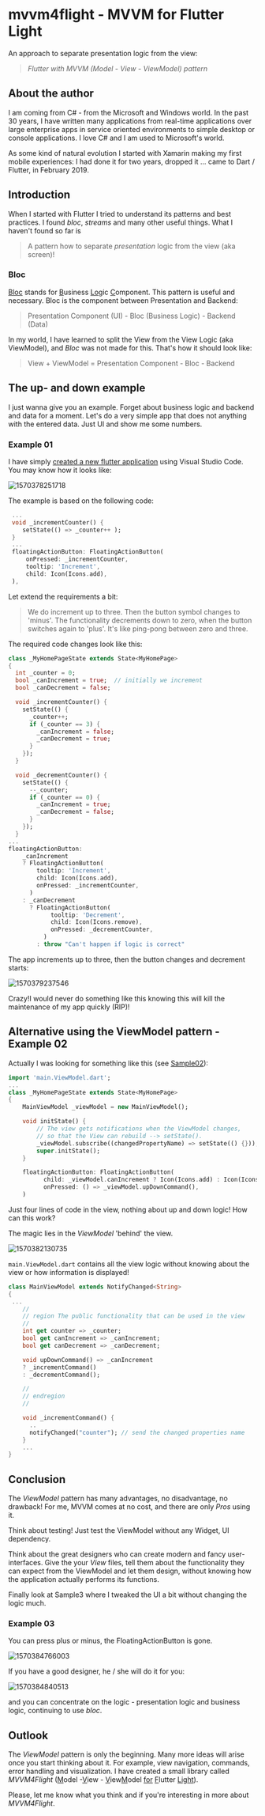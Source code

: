 # mvvm4flight - MVVM for Flutter Light

An approach to separate presentation logic from the view: 

> *Flutter with MVVM (Model - View - ViewModel) pattern*

## About the author

I am coming from C# - from the Microsoft and Windows world. In the past 30 years, I have written many applications from real-time applications over large enterprise apps in service oriented environments to simple desktop or console applications. I love C# and I am used to Microsoft's world. 

As some kind of natural evolution I started with Xamarin making my first mobile experiences: I had done it for two years, dropped it ... came to Dart / Flutter, in February 2019.

## Introduction

When I started with Flutter I tried to understand its patterns and best practices. I found *bloc*, *streams* and many other useful things. What I haven't found so far is 

> A pattern how to separate *presentation* logic from the view (aka screen)!

### Bloc 

[Bloc](https://felangel.github.io/bloc/#/architecture) stands for <u>B</u>usiness <u>Lo</u>gic <u>C</u>omponent. This pattern is useful and necessary. Bloc is the component between Presentation and Backend:

> Presentation Component (UI) - Bloc (Business Logic) - Backend (Data)

In my world, I have learned to split the View from the View Logic (aka ViewModel), and *Bloc* was not made for this. That's how it should look like:

> View + ViewModel = Presentation Component 	- Bloc - Backend

## The up- and down example

I just wanna give you an example. Forget about business logic and backend and data for a moment. Let's do a very simple app that does not anything with the entered data. Just UI and show me some numbers.

### Example 01

I have simply [created a new flutter application](https://github.com/SchmidteServices/mvvm4flight/tree/master/src/upDown01) using Visual Studio Code. You may know how it looks like:

![1570378251718](README.assets/1570378251718.png)

The example is based on the following code:

```dart
 ...
 void _incrementCounter() {
    setState(() => _counter++ );
 }
 ...
 floatingActionButton: FloatingActionButton(
     onPressed: _incrementCounter,
     tooltip: 'Increment',
     child: Icon(Icons.add),       
 ),
```

Let extend the requirements a bit: 

> We do increment up to three. Then the button symbol changes to 'minus'. The functionality decrements down to zero, when the button switches again to 'plus'. It's like ping-pong between zero and three.

The required code changes look like this:

```dart
class _MyHomePageState extends State<MyHomePage> 
{
  int _counter = 0;
  bool _canIncrement = true;  // initially we increment
  bool _canDecrement = false;

  void _incrementCounter() {
    setState(() {
      _counter++;
      if (_counter == 3) {
        _canIncrement = false;
        _canDecrement = true;
      }
    });
  }

  void _decrementCounter() {
    setState(() {
      --_counter;
      if (_counter == 0) {
        _canIncrement = true;
        _canDecrement = false;
      }
    });
  }
...
floatingActionButton: 
	_canIncrement
    ? FloatingActionButton(
        tooltip: 'Increment',
        child: Icon(Icons.add),
        onPressed: _incrementCounter,
      )
    : _canDecrement
      ? FloatingActionButton(
            tooltip: 'Decrement',
            child: Icon(Icons.remove),
            onPressed: _decrementCounter,
          )
        : throw "Can't happen if logic is correct"
```

The app increments up to three, then the button changes and decrement starts:

![1570379237546](README.assets/1570379237546.png)

Crazy!I would never do something like this knowing this will kill the maintenance of my app quickly (RIP)!

## Alternative using the ViewModel pattern - Example 02

Actually I was looking for something like this (see [Sample02](https://github.com/SchmidteServices/mvvm4flight/tree/master/src/upDown02)):

```dart
import 'main.ViewModel.dart';
...
class _MyHomePageState extends State<MyHomePage> 
{
	MainViewModel _viewModel = new MainViewModel();

    void initState() {
        // The view gets notifications when the ViewModel changes,
        // so that the View can rebuild --> setState().
        _viewModel.subscribe((changedPropertyName) => setState(() {}));
        super.initState();
    }

    floatingActionButton: FloatingActionButton(
          child: _viewModel.canIncrement ? Icon(Icons.add) : Icon(Icons.remove),
          onPressed: () => _viewModel.upDownCommand(),
    )
```

Just four lines of code in the view, nothing about up and down logic! How can this work?

The magic lies in the *ViewModel* 'behind' the view. 

![1570382130735](README.assets/1570382130735.png)

`main.ViewModel.dart` contains all the view logic without knowing about the view or how information is displayed! 

```dart
class MainViewModel extends NotifyChanged<String> 
{
 ...
    //
    // region The public functionality that can be used in the view
    //
    int get counter => _counter;
    bool get canIncrement => _canIncrement;
    bool get canDecrement => _canDecrement;

    void upDownCommand() => _canIncrement 
    ? _incrementCommand() 
    : _decrementCommand();

    //
    // endregion
    //

    void _incrementCommand() {
      ..
      notifyChanged("counter"); // send the changed properties name
    }
	...
}
```

## Conclusion

The *ViewModel* pattern has many advantages, no disadvantage, no drawback! For me, MVVM comes at no cost, and there are only *Pros* using it. 

Think about testing! Just test the ViewModel without any Widget, UI dependency.

Think about the great designers who can create modern and fancy user-interfaces. Give the your *View* files, tell them about the functionality they can expect from the ViewModel and let them design, without knowing how the application actually performs its functions.

Finally look at Sample3 where I tweaked the UI a bit without changing the logic much.

### Example 03

You can press plus or minus, the FloatingActionButton is gone.

![1570384766003](README.assets/1570384766003.png)

If you have a good designer, he / she will do it for you:

![1570384840513](README.assets/1570384840513.png)

and you can concentrate on the logic - presentation logic and business logic, continuing to use *bloc*.

## Outlook

The *ViewModel* pattern is only the beginning.  Many more ideas will arise once you start thinking about it. For example, view navigation, commands, error handling and visualization. I have created a small library called *MVVM4Flight* (<u>M</u>odel -<u>V</u>iew - <u>V</u>iew<u>M</u>odel <u>for</u> <u>F</u>lutter <u>Light</u>). 

Please, let me know what you think and if you're interesting in more about *MVVM4Flight*.

